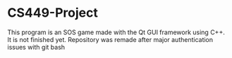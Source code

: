 # CS449-Project
This program is an SOS game made with the Qt GUI framework using C++. It is not finished yet.
Repository was remade after major authentication issues with git bash
